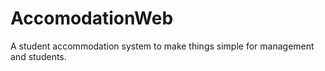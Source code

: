 # AccomodationWeb
A student accommodation system to make things simple for management and students.
